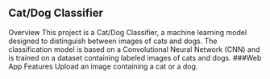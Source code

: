 ## Cat/Dog Classifier
Overview
This project is a Cat/Dog Classifier, a machine learning model designed to distinguish between images of cats and dogs. The classification model is based on a Convolutional Neural Network (CNN) and is trained on a dataset containing labeled images of cats and dogs.
###Web App Features
Upload an image containing a cat or a dog.
